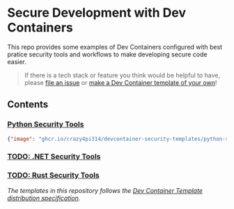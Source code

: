 # Secure Development with Dev Containers

This repo provides some examples of Dev Containers configured with best pratice security tools and workflows to make developing secure code easier.

> If there is a tech stack or feature you think would be helpful to have, please [file an issue](https://github.com/crazy4pi314/devcontainer-security-templates/issues) or [make a Dev Container template of your own](https://github.com/devcontainers/template-starter)!

## Contents

### [Python Security Tools](./src/python-security-template/)


```json
{"image": "ghcr.io/crazy4pi314/devcontainer-security-templates/python-security-template:latest"}
```

### [TODO: .NET Security Tools]()

### [TODO: Rust Security Tools]()

_The templates in this repository follows the [Dev Container Template distribution specification](https://containers.dev/implementors/templates-distribution/)._